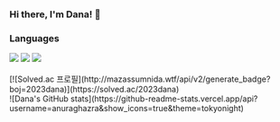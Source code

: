 ### Hi there, I'm Dana! 👋
### Languages
<div>
<img src="https://img.shields.io/badge/JavaScript-F7DF1E?style=flat-square&logo=JavaScript&logoColor=white"/>
<img src="https://img.shields.io/badge/Java-007396?style=flat-square&logo=java&logoColor=white"/>
<img src="https://img.shields.io/badge/Spring-6DB33F?style=flat-square&logo=Spring&logoColor=white"/>
</div>
<br>
[![Solved.ac 프로필](http://mazassumnida.wtf/api/v2/generate_badge?boj=2023dana)](https://solved.ac/2023dana)
<br>
![Dana's GitHub stats](https://github-readme-stats.vercel.app/api?username=anuraghazra&show_icons=true&theme=tokyonight)
